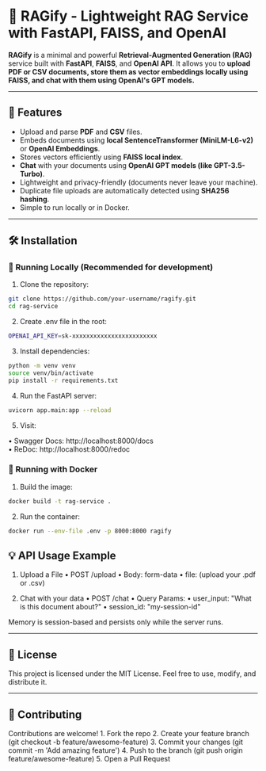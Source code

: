# 🧠 RAGify - Lightweight RAG Service with FastAPI, FAISS, and OpenAI

**RAGify** is a minimal and powerful **Retrieval-Augmented Generation (RAG)** service built with **FastAPI**, **FAISS**, and **OpenAI API**.
It allows you to **upload PDF or CSV documents, store them as vector embeddings locally using FAISS, and chat with them using OpenAI's GPT models.**

---

## 🚀 Features

- Upload and parse **PDF** and **CSV** files.
- Embeds documents using **local SentenceTransformer (MiniLM-L6-v2)** or **OpenAI Embeddings**.
- Stores vectors efficiently using **FAISS local index**.
- **Chat** with your documents using **OpenAI GPT models (like GPT-3.5-Turbo)**.
- Lightweight and privacy-friendly (documents never leave your machine).
- Duplicate file uploads are automatically detected using **SHA256 hashing**.
- Simple to run locally or in Docker.

---

## 🛠️ Installation

### 🔧 Running Locally (Recommended for development)

1. Clone the repository:
```bash
git clone https://github.com/your-username/ragify.git
cd rag-service
```

2.	Create .env file in the root:
 ```bash
OPENAI_API_KEY=sk-xxxxxxxxxxxxxxxxxxxxxxxx
```

3.	Install dependencies:
```bash
python -m venv venv
source venv/bin/activate
pip install -r requirements.txt
```

4.	Run the FastAPI server:
```bash
uvicorn app.main:app --reload
```
5.	Visit:
  
•	Swagger Docs: http://localhost:8000/docs <br>
•	ReDoc: http://localhost:8000/redoc

### 🐳 Running with Docker <br>
1.	Build the image:
```bash
docker build -t rag-service .
```

2.	Run the container:
```bash
docker run --env-file .env -p 8000:8000 ragify
```

## 💡 API Usage Example

1. Upload a File
	•	POST /upload
	•	Body: form-data
	•	file: (upload your .pdf or .csv)

2. Chat with your data
	•	POST /chat
	•	Query Params:
	•	user_input: "What is this document about?"
	•	session_id: "my-session-id"

Memory is session-based and persists only while the server runs.

---

## 📜 License

This project is licensed under the MIT License.
Feel free to use, modify, and distribute it.

---

## 🤝 Contributing

Contributions are welcome!
	1.	Fork the repo
	2.	Create your feature branch (git checkout -b feature/awesome-feature)
	3.	Commit your changes (git commit -m 'Add amazing feature')
	4.	Push to the branch (git push origin feature/awesome-feature)
	5.	Open a Pull Request

